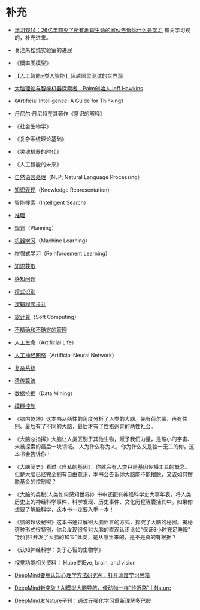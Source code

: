 # 补充


- [学习观14：26亿年前灭了所有地球生命的家伙告诉你什么是学习](https://zhuanlan.zhihu.com/p/58267088) 有关学习观的，补充进来。

- 关注朱松纯实验室的进展

- 《概率图模型》

- [【人工智能≠类人智能】超越图灵测试的世界观](https://www.jianshu.com/p/23522c3ae6bc?tdsourcetag=s_pcqq_aiomsg)
- [大脑理论与智能机器探索者：Palm创始人Jeff Hawkins](http://www.sohu.com/a/136660202_633698)
- 《Artificial Intelligence: A Guide for Thinking》


- 丹尼尔·丹尼特在其著作《意识的解释》

- 《社会生物学》
- 《复杂系统理论基础》
- 《灵魂机器的时代》
- 《人工智能的未来》


- [自然语言处理](https://zh.wikipedia.org/wiki/%E8%87%AA%E7%84%B6%E8%AA%9E%E8%A8%80%E8%99%95%E7%90%86)（NLP; Natural Language Processing）
- [知识表现](https://zh.wikipedia.org/wiki/%E7%9F%A5%E8%AD%98%E8%A1%A8%E7%8F%BE)（Knowledge Representation）
- [智能搜索](https://zh.wikipedia.org/wiki/%E6%99%BA%E8%83%BD%E6%90%9C%E7%B4%A2)（Intelligent Search）
- [推理](https://zh.wikipedia.org/wiki/%E6%8E%A8%E7%90%86)
- [规划](https://zh.wikipedia.org/wiki/%E8%A6%8F%E5%8A%83)（Planning）
- [机器学习](https://zh.wikipedia.org/wiki/%E6%9C%BA%E5%99%A8%E5%AD%A6%E4%B9%A0)（Machine Learning）
- [增强式学习](https://zh.wikipedia.org/wiki/%E5%A2%9E%E5%BC%B7%E5%BC%8F%E5%AD%B8%E7%BF%92)（Reinforcement Learning）
- [知识获取](https://zh.wikipedia.org/w/index.php?title=%E7%9F%A5%E8%AD%98%E7%8D%B2%E5%8F%96&action=edit&redlink=1)
- [感知问题](https://zh.wikipedia.org/w/index.php?title=%E6%84%9F%E7%9F%A5%E5%95%8F%E9%A1%8C&action=edit&redlink=1)
- [模式识别](https://zh.wikipedia.org/wiki/%E6%A8%A1%E5%BC%8F%E8%AF%86%E5%88%AB)
- [逻辑程序设计](https://zh.wikipedia.org/wiki/%E9%80%BB%E8%BE%91%E7%A8%8B%E5%BA%8F%E8%AE%BE%E8%AE%A1)
- [软计算](https://zh.wikipedia.org/wiki/%E8%BB%9F%E8%A8%88%E7%AE%97)（Soft Computing）
- [不精确和不确定的管理](https://zh.wikipedia.org/wiki/%E4%B8%8D%E7%B2%BE%E7%A2%BA%E5%92%8C%E4%B8%8D%E7%A2%BA%E5%AE%9A%E7%9A%84%E7%AE%A1%E7%90%86)
- [人工生命](https://zh.wikipedia.org/wiki/%E4%BA%BA%E5%B7%A5%E7%94%9F%E5%91%BD)（Artificial Life）
- [人工神经网络](https://zh.wikipedia.org/wiki/%E4%BA%BA%E5%B7%A5%E7%A5%9E%E7%BB%8F%E7%BD%91%E7%BB%9C)（Artificial Neural Network）
- [复杂系统](https://zh.wikipedia.org/wiki/%E8%A4%87%E9%9B%9C%E7%B3%BB%E7%B5%B1)
- [遗传算法](https://zh.wikipedia.org/wiki/%E9%81%BA%E5%82%B3%E7%AE%97%E6%B3%95)
- [数据挖掘](https://zh.wikipedia.org/wiki/%E8%B3%87%E6%96%99%E6%8C%96%E6%8E%98)（Data Mining）
- [模糊控制](https://zh.wikipedia.org/wiki/%E6%A8%A1%E7%B3%8A%E6%8E%A7%E5%88%B6)







- 《脑内乾坤》这本书从两性的角度分析了人类的大脑。先有荷尔蒙、再有性别、最后有了不同的大脑，最后才有了性格迥异的两性社会。

- 《大脑总指挥》大脑让人类区别于其他生物，赋予我们力量，是缩小的宇宙、未被探索的最后一块领域。 人为什么称为人，你为什么又是独一无二的你，这本书会告诉你！
- 《大脑简史》看过《自私的基因》，你就会有人类只是基因传播工具的概念。但是大脑已经完全拥有自由意识，本书会告诉你大脑能不能摆脱，又该如何摆脱基金的控制呢？
- 《大脑的奥秘(人类如何感知世界)》书中还配有神经科学史大事年表，将人类历史上的神经科学事件、科学发现、历史事件、文化历程等囊括其中。如果你想要了解脑科学，这本书一定要入手一本！
- 《脑的超级秘密》这本书通过解密大脑谣言的方式，探究了大脑的秘密。揭秘这种形式很特别，你会发现很多对大脑的直观认识比如"保证8小时充足睡眠" "我们只开发了大脑的10%"此类，是从哪里来的，是不是真的有根据？


- 《认知神经科学：关于心智的生物学》
- 视觉功能相关资料： Hubel的Eye, brain, and vision



- [DeepMind要用认知心理学方法研究AI，打开深度学习黑箱](https://www.toutiao.com/i6437008083926385153/)

- [DeepMind新突破！AI模拟大脑导航，像动物一样“抄近路”｜Nature](https://www.toutiao.com/i6553750114781889037/)

- [DeepMind发Nature子刊：通过元强化学习重新理解多巴胺](https://www.toutiao.com/i6555805389298860558/)
